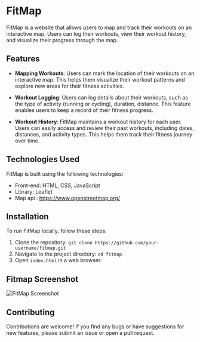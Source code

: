 # FitMap

FitMap is a website that allows users to map and track their workouts on an interactive map. Users can log their workouts, view their workout history, and visualize their progress through the map.

## Features

- **Mapping Workouts**: Users can mark the location of their workouts on an interactive map. This helps them visualize their workout patterns and explore new areas for their fitness activities.

- **Workout Logging**: Users can log details about their workouts, such as the type of activity (running or cycling), duration, distance. This feature enables users to keep a record of their fitness progress.

- **Workout History**: FitMap maintains a workout history for each user. Users can easily access and review their past workouts, including dates, distances, and activity types. This helps them track their fitness journey over time.

## Technologies Used

FitMap is built using the following technologies:

- Front-end: HTML, CSS, JavaScript
- Library: Leaflet
- Map api : https://www.openstreetmap.org/

## Installation

To run FitMap locally, follow these steps:

1. Clone the repository: `git clone https://github.com/your-username/fitmap.git`
2. Navigate to the project directory: `cd fitmap`
3. Open `index.html` in a web browser.

## Fitmap Screenshot
![FitMap Screenshot](https://i.ibb.co/p4xnW5B/Screenshot-1.png)

## Contributing

Contributions are welcome! If you find any bugs or have suggestions for new features, please submit an issue or open a pull request.


